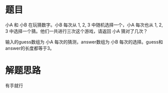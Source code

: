 # 题目
小A 和 小B 在玩猜数字。小B 每次从 1, 2, 3 中随机选择一个，小A 每次也从 1, 2, 3  中选择一个猜。他们一共进行三次这个游戏，请返回 小A 猜对了几次？  

输入的guess数组为 小A 每次的猜测，answer数组为 小B 每次的选择。guess和answer的长度都等于3。  

# 解题思路
有手就行